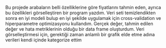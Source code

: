 Bu projede arabaların belli özelliklerine göre fiyatlarını tahmin eden, ayrıca bu özellikleri görselleştiren bir program yazdım. 
Veri seti temizlendikten sonra en iyi modeli bulup en iyi şekilde uygulamak için cross-validation ve hiperparametre optimizasyonu kullandım.
Gerçek değer, tahmin edilen değer ve hata metriklerinin olduğu bir data frame oluşturdum.
Veri görselleştirmesi için, gerektiği zaman anlamlı bir grafik elde etme adına verileri kendi içinde kategorize ettim
